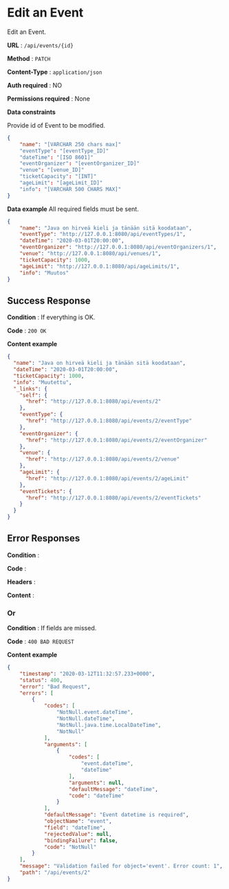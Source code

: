 # Edit an Event

Edit an Event.

**URL** : `/api/events/{id}`

**Method** : `PATCH`

**Content-Type** : `application/json`

**Auth required** : NO

**Permissions required** : None

**Data constraints**

Provide id of Event to be modified.

```json
{
    "name": "[VARCHAR 250 chars max]"
    "eventType": "[eventType_ID]"
    "dateTime": "[ISO 8601]"
    "eventOrganizer": "[eventOrganizer_ID]"
    "venue": "[venue_ID]"
    "ticketCapacity": "[INT]"
    "ageLimit": "[ageLimit_ID]"
    "info": "[VARCHAR 500 CHARS MAX]"
}
```

**Data example** All required fields must be sent.

```json
{
    "name": "Java on hirveä kieli ja tänään sitä koodataan",
    "eventType": "http://127.0.0.1:8080/api/eventTypes/1",
    "dateTime": "2020-03-01T20:00:00",
    "eventOrganizer": "http://127.0.0.1:8080/api/eventOrganizers/1",
    "venue": "http://127.0.0.1:8080/api/venues/1",
    "ticketCapacity": 1000,
    "ageLimit": "http://127.0.0.1:8080/api/ageLimits/1",
    "info": "Muutos"
}
```

## Success Response

**Condition** : If everything is OK.

**Code** : `200 OK`

**Content example**

```json
{
  "name": "Java on hirveä kieli ja tänään sitä koodataan",
  "dateTime": "2020-03-01T20:00:00",
  "ticketCapacity": 1000,
  "info": "Muutettu",
  "_links": {
    "self": {
      "href": "http://127.0.0.1:8080/api/events/2"
    },
    "eventType": {
      "href": "http://127.0.0.1:8080/api/events/2/eventType"
    },
    "eventOrganizer": {
      "href": "http://127.0.0.1:8080/api/events/2/eventOrganizer"
    },
    "venue": {
      "href": "http://127.0.0.1:8080/api/events/2/venue"
    },
    "ageLimit": {
      "href": "http://127.0.0.1:8080/api/events/2/ageLimit"
    },
    "eventTickets": {
      "href": "http://127.0.0.1:8080/api/events/2/eventTickets"
    }
  }
}
```

## Error Responses

**Condition** : 

**Code** : 

**Headers** : 

**Content** : 

### Or

**Condition** : If fields are missed.

**Code** : `400 BAD REQUEST`

**Content example**

```json
{
    "timestamp": "2020-03-12T11:32:57.233+0000",
    "status": 400,
    "error": "Bad Request",
    "errors": [
        {
            "codes": [
                "NotNull.event.dateTime",
                "NotNull.dateTime",
                "NotNull.java.time.LocalDateTime",
                "NotNull"
            ],
            "arguments": [
                {
                    "codes": [
                        "event.dateTime",
                        "dateTime"
                    ],
                    "arguments": null,
                    "defaultMessage": "dateTime",
                    "code": "dateTime"
                }
            ],
            "defaultMessage": "Event datetime is required",
            "objectName": "event",
            "field": "dateTime",
            "rejectedValue": null,
            "bindingFailure": false,
            "code": "NotNull"
        }
    ],
    "message": "Validation failed for object='event'. Error count: 1",
    "path": "/api/events/2"
}
```
